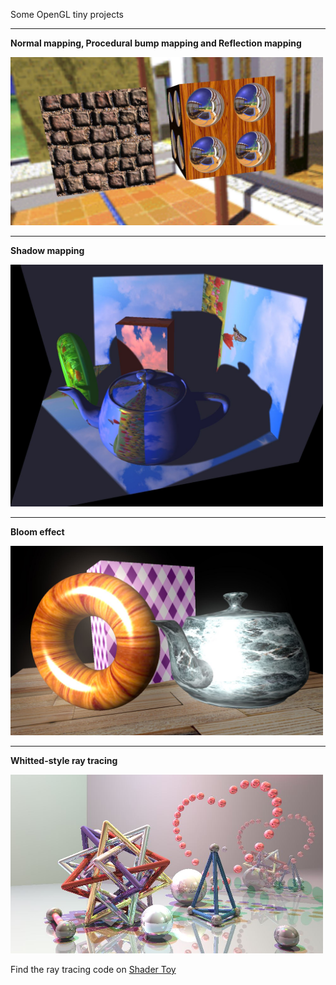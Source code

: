 Some OpenGL tiny projects

****

**Normal mapping, Procedural bump mapping and Reflection mapping**

<img src="https://github.com/wcvanvan/OpenGL-Playground/blob/master/mapping/example.JPG" width="500">

****

**Shadow mapping**

<img src="https://github.com/wcvanvan/OpenGL-Playground/blob/master/shadow/example.JPG" width="500">

****

**Bloom effect**

<img src="https://github.com/wcvanvan/OpenGL-Playground/blob/master/bloom/example.JPG" width="500">

****

**Whitted-style ray tracing**

<img src="https://github.com/wcvanvan/OpenGL-Playground/blob/master/raytracing/example.JPG" width="500">

Find the ray tracing code on <a href="https://www.shadertoy.com/view/ssGBWc">Shader Toy</a>

